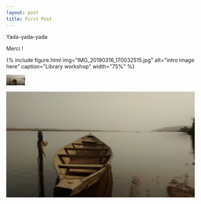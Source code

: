 ```yaml
---
layout: post
title: First Post
---
```


Yada-yada-yada

Merci !

{% include figure.html img="IMG_20190316_170032515.jpg" alt="intro image here" caption="Library workshop" width="75%" %}

<img src="/images/IMG_20190316_170032515.jpg" alt="Koulikoro" width="50"/>


![Koulikoro](/images/IMG_20190316_170032515.jpg)




